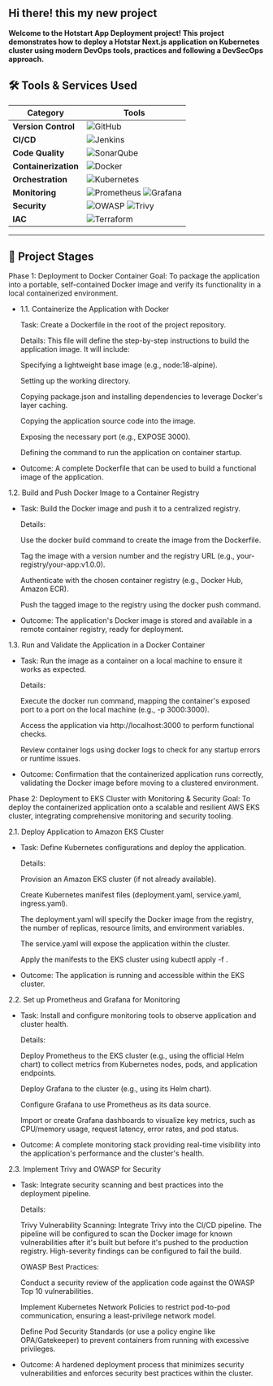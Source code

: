 ## Hi there! this my new project
**Welcome to the Hotstart App Deployment project! This project demonstrates how to deploy a Hotstar Next.js application on Kubernetes cluster using modern DevOps tools, practices and following a DevSecOps approach.**

## 🛠️ **Tools & Services Used**

| **Category**       | **Tools**                                                                                                                                                                                                 |
|---------------------|-----------------------------------------------------------------------------------------------------------------------------------------------------------------------------------------------------------|
| **Version Control** | ![GitHub](https://img.shields.io/badge/GitHub-181717?style=flat-square&logo=github&logoColor=white)                                                                                                       |
| **CI/CD**           | ![Jenkins](https://img.shields.io/badge/Jenkins-D24939?style=flat-square&logo=jenkins&logoColor=white)                                                                                                    |
| **Code Quality**    | ![SonarQube](https://img.shields.io/badge/SonarQube-4E9BCD?style=flat-square&logo=sonarqube&logoColor=white)                                                                                              |
| **Containerization**| ![Docker](https://img.shields.io/badge/Docker-2496ED?style=flat-square&logo=docker&logoColor=white)                                                                                                       |
| **Orchestration**   | ![Kubernetes](https://img.shields.io/badge/Kubernetes-326CE5?style=flat-square&logo=kubernetes&logoColor=white)                                                                                          |
| **Monitoring**      | ![Prometheus](https://img.shields.io/badge/Prometheus-E6522C?style=flat-square&logo=prometheus&logoColor=white) ![Grafana](https://img.shields.io/badge/Grafana-F46800?style=flat-square&logo=grafana&logoColor=white) |
| **Security**        | ![OWASP](https://img.shields.io/badge/OWASP-000000?style=flat-square&logo=owasp&logoColor=white) ![Trivy](https://img.shields.io/badge/Trivy-00979D?style=flat-square&logo=trivy&logoColor=white)         |
| **IAC**             | ![Terraform](https://img.shields.io/badge/Terraform-623CE4?style=flat-square&logo=terraform&logoColor=white)
---
## 🚦 **Project Stages**

Phase 1: Deployment to Docker Container
Goal: To package the application into a portable, self-contained Docker image and verify its functionality in a local containerized environment.

- 1.1. Containerize the Application with Docker

    Task: Create a Dockerfile in the root of the project repository.
    
    Details: This file will define the step-by-step instructions to build the application image. It will include:
    
    Specifying a lightweight base image (e.g., node:18-alpine).
    
    Setting up the working directory.
    
    Copying package.json and installing dependencies to leverage Docker's layer caching.
    
    Copying the application source code into the image.
    
    Exposing the necessary port (e.g., EXPOSE 3000).

    Defining the command to run the application on container startup.

- Outcome: A complete Dockerfile that can be used to build a functional image of the application.

1.2. Build and Push Docker Image to a Container Registry

- Task: Build the Docker image and push it to a centralized registry.

    Details:
    
    Use the docker build command to create the image from the Dockerfile.
    
    Tag the image with a version number and the registry URL (e.g., your-registry/your-app:v1.0.0).
    
    Authenticate with the chosen container registry (e.g., Docker Hub, Amazon ECR).
    
    Push the tagged image to the registry using the docker push command.

- Outcome: The application's Docker image is stored and available in a remote container registry, ready for deployment.

1.3. Run and Validate the Application in a Docker Container

- Task: Run the image as a container on a local machine to ensure it works as expected.

    Details:
    
    Execute the docker run command, mapping the container's exposed port to a port on the local machine (e.g., -p 3000:3000).
    
    Access the application via http://localhost:3000 to perform functional checks.
    
    Review container logs using docker logs to check for any startup errors or runtime issues.

- Outcome: Confirmation that the containerized application runs correctly, validating the Docker image before moving to a clustered environment.

Phase 2: Deployment to EKS Cluster with Monitoring & Security
Goal: To deploy the containerized application onto a scalable and resilient AWS EKS cluster, integrating comprehensive monitoring and security tooling.

2.1. Deploy Application to Amazon EKS Cluster

- Task: Define Kubernetes configurations and deploy the application.

    Details:
    
    Provision an Amazon EKS cluster (if not already available).
    
    Create Kubernetes manifest files (deployment.yaml, service.yaml, ingress.yaml).
    
    The deployment.yaml will specify the Docker image from the registry, the number of replicas, resource limits, and environment variables.
    
    The service.yaml will expose the application within the cluster.
    
    Apply the manifests to the EKS cluster using kubectl apply -f <filename>.

- Outcome: The application is running and accessible within the EKS cluster.

2.2. Set up Prometheus and Grafana for Monitoring

- Task: Install and configure monitoring tools to observe application and cluster health.

    Details:
    
    Deploy Prometheus to the EKS cluster (e.g., using the official Helm chart) to collect metrics from Kubernetes nodes, pods, and application endpoints.
    
    Deploy Grafana to the cluster (e.g., using its Helm chart).
    
    Configure Grafana to use Prometheus as its data source.
    
    Import or create Grafana dashboards to visualize key metrics, such as CPU/memory usage, request latency, error rates, and pod status.

- Outcome: A complete monitoring stack providing real-time visibility into the application's performance and the cluster's health.

2.3. Implement Trivy and OWASP for Security

- Task: Integrate security scanning and best practices into the deployment pipeline.

     Details:
     
     Trivy Vulnerability Scanning: Integrate Trivy into the CI/CD pipeline. The pipeline will be configured to scan the Docker image for known vulnerabilities after it's built but before it's pushed to the            production registry. High-severity findings can be configured to fail the build.
     
     OWASP Best Practices:
     
     Conduct a security review of the application code against the OWASP Top 10 vulnerabilities.
     
     Implement Kubernetes Network Policies to restrict pod-to-pod communication, ensuring a least-privilege network model.
     
     Define Pod Security Standards (or use a policy engine like OPA/Gatekeeper) to prevent containers from running with excessive privileges.

- Outcome: A hardened deployment process that minimizes security vulnerabilities and enforces security best practices within the cluster.
 






